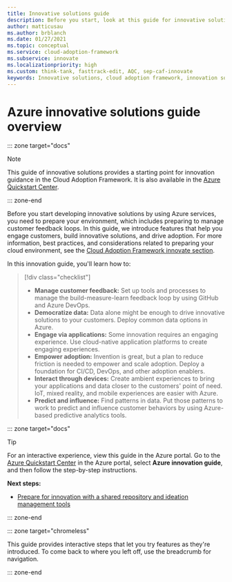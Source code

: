 ```yaml
---
title: Innovative solutions guide
description: Before you start, look at this guide for innovative solutions using the Cloud Adoption Framework. Get cloud innovation that helps engage customers and drive adoption.
author: matticusau
ms.author: brblanch
ms.date: 01/27/2021
ms.topic: conceptual
ms.service: cloud-adoption-framework
ms.subservice: innovate
ms.localizationpriority: high
ms.custom: think-tank, fasttrack-edit, AQC, sep-caf-innovate
keywords: Innovative solutions, cloud adoption framework, innovation solutions
---
```


# Azure innovative solutions guide overview

::: zone target="docs"

> [!NOTE]
> This guide of innovative solutions provides a starting point for innovation guidance in the Cloud Adoption Framework. It is also available in the [Azure Quickstart Center](https://portal.azure.com/?feature.quickstart=true#blade/Microsoft_Azure_Resources/QuickstartCenterBlade).

::: zone-end

Before you start developing innovative solutions by using Azure services, you need to prepare your environment, which includes preparing to manage customer feedback loops. In this guide, we introduce features that help you engage customers, build innovative solutions, and drive adoption. For more information, best practices, and considerations related to preparing your cloud environment, see the [Cloud Adoption Framework innovate section](../index.md).

In this innovation guide, you'll learn how to:

> [!div class="checklist"]
>
> - **Manage customer feedback:** Set up tools and processes to manage the build-measure-learn feedback loop by using GitHub and Azure DevOps.
> - **Democratize data:** Data alone might be enough to drive innovative solutions to your customers. Deploy common data options in Azure.
> - **Engage via applications:** Some innovation requires an engaging experience. Use cloud-native application platforms to create engaging experiences.
> - **Empower adoption:** Invention is great, but a plan to reduce friction is needed to empower and scale adoption. Deploy a foundation for CI/CD, DevOps, and other adoption enablers.
> - **Interact through devices:** Create ambient experiences to bring your applications and data closer to the customers' point of need. IoT, mixed reality, and mobile experiences are easier with Azure.
> - **Predict and influence:** Find patterns in data. Put those patterns to work to predict and influence customer behaviors by using Azure-based predictive analytics tools.

::: zone target="docs"

> [!TIP]
> For an interactive experience, view this guide in the Azure portal. Go to the [Azure Quickstart Center](https://portal.azure.com/?feature.quickstart=true#blade/Microsoft_Azure_Resources/QuickstartCenterBlade) in the Azure portal, select **Azure innovation guide**, and then follow the step-by-step instructions.

**Next steps:**

- [Prepare for innovation with a shared repository and ideation management tools](./adoption.md)

::: zone-end

::: zone target="chromeless"

This guide provides interactive steps that let you try features as they're introduced. To come back to where you left off, use the breadcrumb for navigation.

::: zone-end
